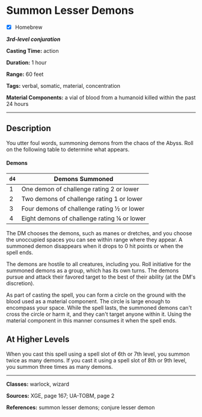 # Summon Lesser Demons

- [x] Homebrew

***3rd-level conjuration***

**Casting Time:** action

**Duration:** 1 hour

**Range:** 60 feet

**Tags:** verbal, somatic, material, concentration

**Material Components:** a vial of blood from a humanoid killed within the past 24 hours

---

## Description
You utter foul words, summoning demons from the chaos of the Abyss.
Roll on the following table to determine what appears.

#### Demons
| `d4` | Demons Summoned                                    |
|------|----------------------------------------------------|
| 1    | One demon of challenge rating 2 or lower           |
| 2    | Two demons of challenge rating 1 or lower          |
| 3    | Four demons of challenge rating &frac12; or lower  |
| 4    | Eight demons of challenge rating &frac14; or lower |

The DM chooses the demons, such as manes or dretches, and you choose the unoccupied spaces you can see within range where they appear.
A summoned demon disappears when it drops to 0 hit points or when the spell ends.

The demons are hostile to all creatures, including you.
Roll initiative for the summoned demons as a group, which has its own turns.
The demons pursue and attack their favored target to the best of their ability (at the DM's discretion).

As part of casting the spell, you can form a circle on the ground with the blood used as a material component.
The circle is large enough to encompass your space.
While the spell lasts, the summoned demons can't cross the circle or harm it, and they can't target anyone within it.
Using the material component in this manner consumes it when the spell ends.

## At Higher Levels
When you cast this spell using a spell slot of 6th or 7th level, you summon twice as many demons.
If you cast it using a spell slot of 8th or 9th level, you summon three times as many demons.

---

**Classes:** warlock, wizard

**Sources:** XGE, page 167; UA-TOBM, page 2

**References:** summon lesser demons; conjure lesser demon
